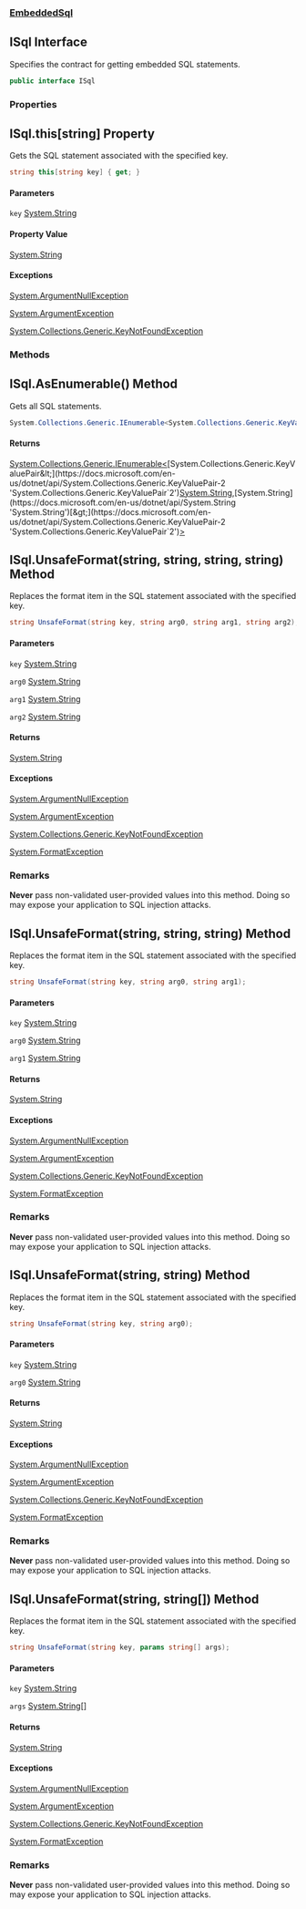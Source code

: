 ### [EmbeddedSql](EmbeddedSql.md 'EmbeddedSql')

## ISql Interface

Specifies the contract for getting embedded SQL statements.

```csharp
public interface ISql
```
### Properties

<a name='EmbeddedSql.ISql.this[string]'></a>

## ISql.this[string] Property

Gets the SQL statement associated with the specified key.

```csharp
string this[string key] { get; }
```
#### Parameters

<a name='EmbeddedSql.ISql.this[string].key'></a>

`key` [System.String](https://docs.microsoft.com/en-us/dotnet/api/System.String 'System.String')

#### Property Value
[System.String](https://docs.microsoft.com/en-us/dotnet/api/System.String 'System.String')

#### Exceptions

[System.ArgumentNullException](https://docs.microsoft.com/en-us/dotnet/api/System.ArgumentNullException 'System.ArgumentNullException')

[System.ArgumentException](https://docs.microsoft.com/en-us/dotnet/api/System.ArgumentException 'System.ArgumentException')

[System.Collections.Generic.KeyNotFoundException](https://docs.microsoft.com/en-us/dotnet/api/System.Collections.Generic.KeyNotFoundException 'System.Collections.Generic.KeyNotFoundException')
### Methods

<a name='EmbeddedSql.ISql.AsEnumerable()'></a>

## ISql.AsEnumerable() Method

Gets all SQL statements.

```csharp
System.Collections.Generic.IEnumerable<System.Collections.Generic.KeyValuePair<string,string>> AsEnumerable();
```

#### Returns
[System.Collections.Generic.IEnumerable&lt;](https://docs.microsoft.com/en-us/dotnet/api/System.Collections.Generic.IEnumerable-1 'System.Collections.Generic.IEnumerable`1')[System.Collections.Generic.KeyValuePair&lt;](https://docs.microsoft.com/en-us/dotnet/api/System.Collections.Generic.KeyValuePair-2 'System.Collections.Generic.KeyValuePair`2')[System.String](https://docs.microsoft.com/en-us/dotnet/api/System.String 'System.String')[,](https://docs.microsoft.com/en-us/dotnet/api/System.Collections.Generic.KeyValuePair-2 'System.Collections.Generic.KeyValuePair`2')[System.String](https://docs.microsoft.com/en-us/dotnet/api/System.String 'System.String')[&gt;](https://docs.microsoft.com/en-us/dotnet/api/System.Collections.Generic.KeyValuePair-2 'System.Collections.Generic.KeyValuePair`2')[&gt;](https://docs.microsoft.com/en-us/dotnet/api/System.Collections.Generic.IEnumerable-1 'System.Collections.Generic.IEnumerable`1')

<a name='EmbeddedSql.ISql.UnsafeFormat(string,string,string,string)'></a>

## ISql.UnsafeFormat(string, string, string, string) Method

Replaces the format item in the SQL statement associated with the specified key.

```csharp
string UnsafeFormat(string key, string arg0, string arg1, string arg2);
```
#### Parameters

<a name='EmbeddedSql.ISql.UnsafeFormat(string,string,string,string).key'></a>

`key` [System.String](https://docs.microsoft.com/en-us/dotnet/api/System.String 'System.String')

<a name='EmbeddedSql.ISql.UnsafeFormat(string,string,string,string).arg0'></a>

`arg0` [System.String](https://docs.microsoft.com/en-us/dotnet/api/System.String 'System.String')

<a name='EmbeddedSql.ISql.UnsafeFormat(string,string,string,string).arg1'></a>

`arg1` [System.String](https://docs.microsoft.com/en-us/dotnet/api/System.String 'System.String')

<a name='EmbeddedSql.ISql.UnsafeFormat(string,string,string,string).arg2'></a>

`arg2` [System.String](https://docs.microsoft.com/en-us/dotnet/api/System.String 'System.String')

#### Returns
[System.String](https://docs.microsoft.com/en-us/dotnet/api/System.String 'System.String')

#### Exceptions

[System.ArgumentNullException](https://docs.microsoft.com/en-us/dotnet/api/System.ArgumentNullException 'System.ArgumentNullException')

[System.ArgumentException](https://docs.microsoft.com/en-us/dotnet/api/System.ArgumentException 'System.ArgumentException')

[System.Collections.Generic.KeyNotFoundException](https://docs.microsoft.com/en-us/dotnet/api/System.Collections.Generic.KeyNotFoundException 'System.Collections.Generic.KeyNotFoundException')

[System.FormatException](https://docs.microsoft.com/en-us/dotnet/api/System.FormatException 'System.FormatException')

### Remarks
<b>Never</b> pass non-validated user-provided values into this method. 
            Doing so may expose your application to SQL injection attacks.

<a name='EmbeddedSql.ISql.UnsafeFormat(string,string,string)'></a>

## ISql.UnsafeFormat(string, string, string) Method

Replaces the format item in the SQL statement associated with the specified key.

```csharp
string UnsafeFormat(string key, string arg0, string arg1);
```
#### Parameters

<a name='EmbeddedSql.ISql.UnsafeFormat(string,string,string).key'></a>

`key` [System.String](https://docs.microsoft.com/en-us/dotnet/api/System.String 'System.String')

<a name='EmbeddedSql.ISql.UnsafeFormat(string,string,string).arg0'></a>

`arg0` [System.String](https://docs.microsoft.com/en-us/dotnet/api/System.String 'System.String')

<a name='EmbeddedSql.ISql.UnsafeFormat(string,string,string).arg1'></a>

`arg1` [System.String](https://docs.microsoft.com/en-us/dotnet/api/System.String 'System.String')

#### Returns
[System.String](https://docs.microsoft.com/en-us/dotnet/api/System.String 'System.String')

#### Exceptions

[System.ArgumentNullException](https://docs.microsoft.com/en-us/dotnet/api/System.ArgumentNullException 'System.ArgumentNullException')

[System.ArgumentException](https://docs.microsoft.com/en-us/dotnet/api/System.ArgumentException 'System.ArgumentException')

[System.Collections.Generic.KeyNotFoundException](https://docs.microsoft.com/en-us/dotnet/api/System.Collections.Generic.KeyNotFoundException 'System.Collections.Generic.KeyNotFoundException')

[System.FormatException](https://docs.microsoft.com/en-us/dotnet/api/System.FormatException 'System.FormatException')

### Remarks
<b>Never</b> pass non-validated user-provided values into this method. 
            Doing so may expose your application to SQL injection attacks.

<a name='EmbeddedSql.ISql.UnsafeFormat(string,string)'></a>

## ISql.UnsafeFormat(string, string) Method

Replaces the format item in the SQL statement associated with the specified key.

```csharp
string UnsafeFormat(string key, string arg0);
```
#### Parameters

<a name='EmbeddedSql.ISql.UnsafeFormat(string,string).key'></a>

`key` [System.String](https://docs.microsoft.com/en-us/dotnet/api/System.String 'System.String')

<a name='EmbeddedSql.ISql.UnsafeFormat(string,string).arg0'></a>

`arg0` [System.String](https://docs.microsoft.com/en-us/dotnet/api/System.String 'System.String')

#### Returns
[System.String](https://docs.microsoft.com/en-us/dotnet/api/System.String 'System.String')

#### Exceptions

[System.ArgumentNullException](https://docs.microsoft.com/en-us/dotnet/api/System.ArgumentNullException 'System.ArgumentNullException')

[System.ArgumentException](https://docs.microsoft.com/en-us/dotnet/api/System.ArgumentException 'System.ArgumentException')

[System.Collections.Generic.KeyNotFoundException](https://docs.microsoft.com/en-us/dotnet/api/System.Collections.Generic.KeyNotFoundException 'System.Collections.Generic.KeyNotFoundException')

[System.FormatException](https://docs.microsoft.com/en-us/dotnet/api/System.FormatException 'System.FormatException')

### Remarks
<b>Never</b> pass non-validated user-provided values into this method. 
            Doing so may expose your application to SQL injection attacks.

<a name='EmbeddedSql.ISql.UnsafeFormat(string,string[])'></a>

## ISql.UnsafeFormat(string, string[]) Method

Replaces the format item in the SQL statement associated with the specified key.

```csharp
string UnsafeFormat(string key, params string[] args);
```
#### Parameters

<a name='EmbeddedSql.ISql.UnsafeFormat(string,string[]).key'></a>

`key` [System.String](https://docs.microsoft.com/en-us/dotnet/api/System.String 'System.String')

<a name='EmbeddedSql.ISql.UnsafeFormat(string,string[]).args'></a>

`args` [System.String](https://docs.microsoft.com/en-us/dotnet/api/System.String 'System.String')[[]](https://docs.microsoft.com/en-us/dotnet/api/System.Array 'System.Array')

#### Returns
[System.String](https://docs.microsoft.com/en-us/dotnet/api/System.String 'System.String')

#### Exceptions

[System.ArgumentNullException](https://docs.microsoft.com/en-us/dotnet/api/System.ArgumentNullException 'System.ArgumentNullException')

[System.ArgumentException](https://docs.microsoft.com/en-us/dotnet/api/System.ArgumentException 'System.ArgumentException')

[System.Collections.Generic.KeyNotFoundException](https://docs.microsoft.com/en-us/dotnet/api/System.Collections.Generic.KeyNotFoundException 'System.Collections.Generic.KeyNotFoundException')

[System.FormatException](https://docs.microsoft.com/en-us/dotnet/api/System.FormatException 'System.FormatException')

### Remarks
<b>Never</b> pass non-validated user-provided values into this method. 
            Doing so may expose your application to SQL injection attacks.
